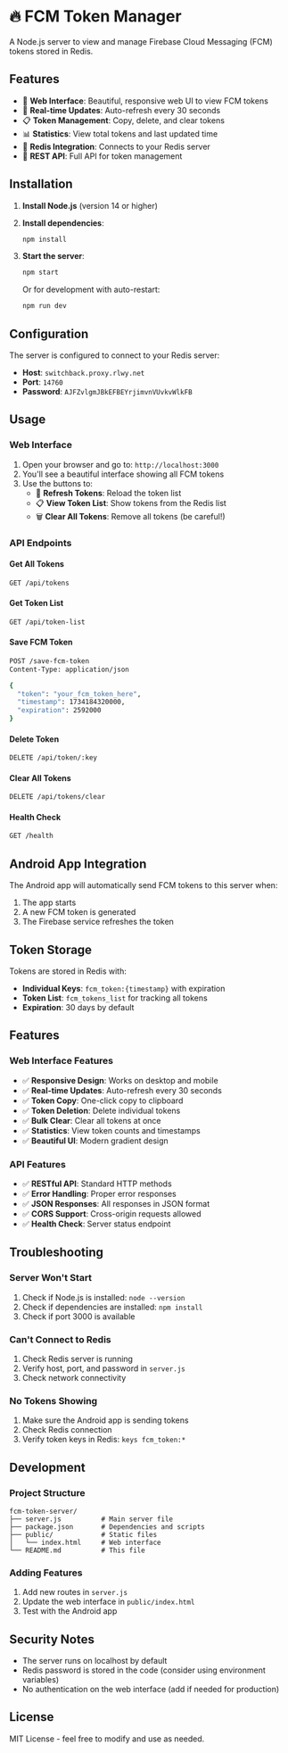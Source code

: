 # 🔥 FCM Token Manager

A Node.js server to view and manage Firebase Cloud Messaging (FCM) tokens stored in Redis.

## Features

- 📱 **Web Interface**: Beautiful, responsive web UI to view FCM tokens
- 🔄 **Real-time Updates**: Auto-refresh every 30 seconds
- 📋 **Token Management**: Copy, delete, and clear tokens
- 📊 **Statistics**: View total tokens and last updated time
- 🔐 **Redis Integration**: Connects to your Redis server
- 🚀 **REST API**: Full API for token management

## Installation

1. **Install Node.js** (version 14 or higher)

2. **Install dependencies**:
   ```bash
   npm install
   ```

3. **Start the server**:
   ```bash
   npm start
   ```

   Or for development with auto-restart:
   ```bash
   npm run dev
   ```

## Configuration

The server is configured to connect to your Redis server:
- **Host**: `switchback.proxy.rlwy.net`
- **Port**: `14760`
- **Password**: `AJFZvlgmJBkEFBEYrjimvnVUvkvWlkFB`

## Usage

### Web Interface

1. Open your browser and go to: `http://localhost:3000`
2. You'll see a beautiful interface showing all FCM tokens
3. Use the buttons to:
   - 🔄 **Refresh Tokens**: Reload the token list
   - 📋 **View Token List**: Show tokens from the Redis list
   - 🗑️ **Clear All Tokens**: Remove all tokens (be careful!)

### API Endpoints

#### Get All Tokens
```bash
GET /api/tokens
```

#### Get Token List
```bash
GET /api/token-list
```

#### Save FCM Token
```bash
POST /save-fcm-token
Content-Type: application/json

{
  "token": "your_fcm_token_here",
  "timestamp": 1734184320000,
  "expiration": 2592000
}
```

#### Delete Token
```bash
DELETE /api/token/:key
```

#### Clear All Tokens
```bash
DELETE /api/tokens/clear
```

#### Health Check
```bash
GET /health
```

## Android App Integration

The Android app will automatically send FCM tokens to this server when:
1. The app starts
2. A new FCM token is generated
3. The Firebase service refreshes the token

## Token Storage

Tokens are stored in Redis with:
- **Individual Keys**: `fcm_token:{timestamp}` with expiration
- **Token List**: `fcm_tokens_list` for tracking all tokens
- **Expiration**: 30 days by default

## Features

### Web Interface Features
- ✅ **Responsive Design**: Works on desktop and mobile
- ✅ **Real-time Updates**: Auto-refresh every 30 seconds
- ✅ **Token Copy**: One-click copy to clipboard
- ✅ **Token Deletion**: Delete individual tokens
- ✅ **Bulk Clear**: Clear all tokens at once
- ✅ **Statistics**: View token counts and timestamps
- ✅ **Beautiful UI**: Modern gradient design

### API Features
- ✅ **RESTful API**: Standard HTTP methods
- ✅ **Error Handling**: Proper error responses
- ✅ **JSON Responses**: All responses in JSON format
- ✅ **CORS Support**: Cross-origin requests allowed
- ✅ **Health Check**: Server status endpoint

## Troubleshooting

### Server Won't Start
1. Check if Node.js is installed: `node --version`
2. Check if dependencies are installed: `npm install`
3. Check if port 3000 is available

### Can't Connect to Redis
1. Check Redis server is running
2. Verify host, port, and password in `server.js`
3. Check network connectivity

### No Tokens Showing
1. Make sure the Android app is sending tokens
2. Check Redis connection
3. Verify token keys in Redis: `keys fcm_token:*`

## Development

### Project Structure
```
fcm-token-server/
├── server.js          # Main server file
├── package.json       # Dependencies and scripts
├── public/            # Static files
│   └── index.html     # Web interface
└── README.md          # This file
```

### Adding Features
1. Add new routes in `server.js`
2. Update the web interface in `public/index.html`
3. Test with the Android app

## Security Notes

- The server runs on localhost by default
- Redis password is stored in the code (consider using environment variables)
- No authentication on the web interface (add if needed for production)

## License

MIT License - feel free to modify and use as needed.
